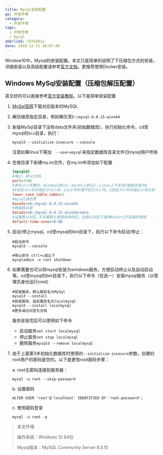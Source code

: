 ```yaml
---
title: Mysql安装配置
pp: 开发环境
category:
  - 开发环境
tags:
  - 开发环境
  - mysql
abbrlink: fdfb491a
date: 2018-12-31 10:07:40
---
```




Window10中，Mysql的安装配置。本文只是简单的说明了下压缩包方式的安装，详细安装以及高级配置请参考[官方文档](https://dev.mysql.com/doc/)。更推荐使用Docker安装。

<!-- more -->

## Windows MySql安装配置（压缩包解压配置）

英文好的可以直接参考[官方安装教程](https://dev.mysql.com/doc/refman/8.0/en/windows-install-archive.html)。以下是简单安装配置

1. [MySql官网](https://dev.mysql.com/downloads/mysql/)下载对应版本的MySQL

2. 解压缩至指定目录，例如解压至`D:\mysql-8.0.15-winx64`

3. 新版MySql目录下没有data文件夹(初始数据库)，执行初始化命令，cd至mysql的`bin`目录，执行：

   ```shell
   mysqld --initialize-insecure --console
   ```

   注意如果linux下需加`  --user=mysql`来指定数据库目录文件归mysql用户所有

4. 在根目录下新建my.ini文件，在my.ini中添加如下配置

   ```ini
   [mysqld]
   #端口，默认3306
   port=3306
   #表名大小写模式，Windows默认1；macOS上默认2；Linux上不支持2强制该值为0
   #0指定大小写存储区分大小写。1以小写存储不区分大小写。2指定大小写存储以小写比较
   lower_case_table_names=1
   #mysql根目录
   basedir=D:/mysql-8.0.15-winx64
   #数据库目录
   datadir=D:/mysql-8.0.15-winx64/data
   #设置默认时区,不设置默认使用系统时区。在默认时区下我用HiKariCP连接时报错
   default-time-zone=+8:00
   ```

5. 启动/停止mysql，cd至mysql的bin目录下，执行以下命令启动/停止：

   ```shell
   #启动命令
   mysqld --console
   
   #停止命令 ctrl+c或以下
   mysqladmin -u root shutdown
   ```

6. 如果需要也可以将mysql安装为windows服务，方便启动停止以及自动启动等。cd至mysql的bin目录下，执行以下命令（任选一）安装mysql服务（以管理员身份运行cmd）

   ```shell
   #安装服务，默认服务名为MySql
   mysqld --install
   #安装服务，指定服务名为localmysql
   mysqld --install localmysql
   #更多请访问官方文档
   ```

   服务安装完后可以使用如下命令

   - 启动服务`net start localmysql`
   - 停止服务`net stop localmysql`
   - 删除服务`mysqld --remove localmysql`

7. 由于上面第3步初始化数据库时使用的`--initialize-insecure`参数，创建的root用户的密码是空的。以下是更改root密码步骤：

   a. root无密码连接到服务器：

   ```shell
   mysql -u root --skip-password
   ```

   b. 设置密码

   ```mysql
   ALTER USER 'root'@'localhost' IDENTIFIED BY 'root-password';
   ```

   c. 使用密码登录

   ```shell
   mysql -u root -p
   ```

   

> 本文环境
>
> 操作系统：Windows 10 64位
>
> Mysql版本：MySQL Community Server 8.0.15